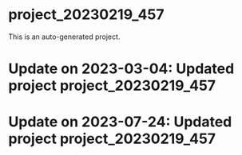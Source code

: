 # project_20230219_457

This is an auto-generated project.

# Update on 2023-03-04: Updated project project_20230219_457

# Update on 2023-07-24: Updated project project_20230219_457

